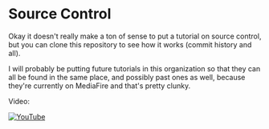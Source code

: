 # Source Control

Okay it doesn't really make a ton of sense to put a tutorial on source control, but you can clone this repository to see how it works (commit history and all).

I will probably be putting future tutorials in this organization so that they can all be found in the same place, and possibly past ones as well, because they're currently on MediaFire and that's pretty clunky.

Video:

[![YouTube](https://i.ytimg.com/vi/nS-P48YPTpY/hqdefault.jpg)](https://www.youtube.com/watch?v=nS-P48YPTpY)